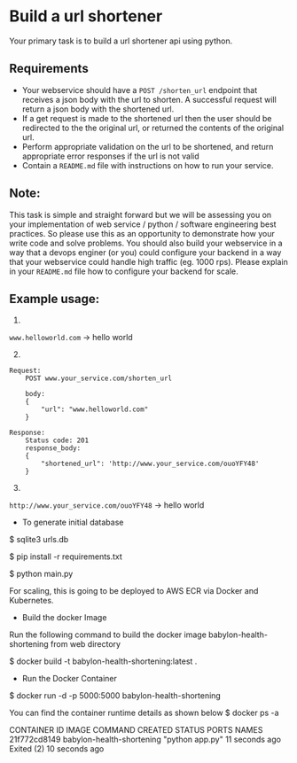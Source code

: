 # Build a url shortener

Your primary task is to build a url shortener api using python.

## Requirements

- Your webservice should have a `POST /shorten_url` endpoint that receives a json body with the url to shorten. A successful request will return a json body with the shortened url. 
- If a get request is made to the shortened url then the user should be redirected to the the original url, or returned the contents of the original url.
- Perform appropriate validation on the url to be shortened, and return appropriate error responses if the url is not valid
- Contain a `README.md` file with instructions on how to run your service.

## Note:
This task is simple and straight forward but we will be assessing you on your implementation of web service / python / software engineering best practices. 
So please use this as an opportunity to demonstrate how your write code and solve problems. You should also build your webservice in a way that a devops enginer (or you) could configure your backend in a way that your webservice could handle high traffic (eg. 1000 rps). 
Please explain in your `README.md` file how to configure your backend for scale.

## Example usage:

1)

`www.helloworld.com` -> <html><body> hello world </body> </html>

2)
```
Request:
    POST www.your_service.com/shorten_url

    body:
    {
        "url": "www.helloworld.com"
    }

Response: 
    Status code: 201
    response_body:
    {
        "shortened_url": 'http://www.your_service.com/ouoYFY48'
    }
```
3)

`http://www.your_service.com/ouoYFY48` -> <html><body> hello world </body> </html>

- To generate initial database

$ sqlite3 urls.db

$ pip install -r requirements.txt

$ python main.py

For scaling, this is going to be deployed to AWS ECR via Docker and Kubernetes.
 
- Build the docker Image

Run the following command to build the docker image babylon-health-shortening from web directory

$ docker build -t babylon-health-shortening:latest .

- Run the Docker Container

$ docker run -d -p 5000:5000 babylon-health-shortening

You can find the container runtime details as shown below
$ docker ps -a


CONTAINER ID        IMAGE                                   COMMAND                  CREATED             STATUS                      PORTS                                                                                         NAMES
21f772cd8149        babylon-health-shortening               "python app.py"          11 seconds ago      Exited (2) 10 seconds ago       